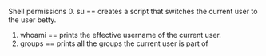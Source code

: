 Shell permissions
0. su == creates a script that switches the current user to the user betty.
1. whoami == prints the effective username of the current user.
2. groups == prints all the groups the current user is part of

